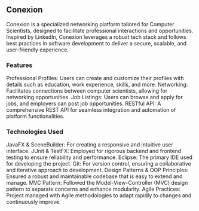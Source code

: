 ## Conexion
Conexion is a specialized networking platform tailored for Computer Scientists, designed to facilitate professional interactions and opportunities. Inspired by LinkedIn, Conexion leverages a robust tech stack and follows best practices in software development to deliver a secure, scalable, and user-friendly experience.

### Features
Professional Profiles: Users can create and customize their profiles with details such as education, work experience, skills, and more.
Networking: Facilitates connections between computer scientists, allowing for networking opportunities.
Job Listings: Users can browse and apply for jobs, and employers can post job opportunities.
RESTful API: A comprehensive REST API for seamless integration and automation of platform functionalities.
### Technologies Used
JavaFX & SceneBuilder: For creating a responsive and intuitive user interface.
JUnit & TestFX: Employed for rigorous backend and frontend testing to ensure reliability and performance.
Eclipse: The primary IDE used for developing the project.
Git: For version control, ensuring a collaborative and iterative approach to development.
Design Patterns & OOP Principles: Ensured a robust and maintainable codebase that is easy to extend and manage.
MVC Pattern: Followed the Model-View-Controller (MVC) design pattern to separate concerns and enhance modularity.
Agile Practices: Project managed with Agile methodologies to adapt rapidly to changes and continuously improve.
